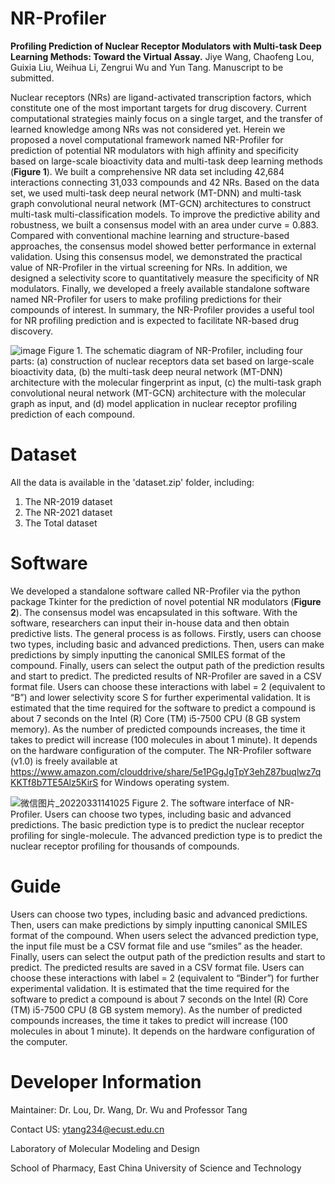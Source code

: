 # NR-Profiler
**Profiling Prediction of Nuclear Receptor Modulators with Multi-task Deep Learning Methods: Toward the Virtual Assay.** Jiye Wang, Chaofeng Lou, Guixia Liu, Weihua Li, Zengrui Wu and Yun Tang. Manuscript to be submitted.

Nuclear receptors (NRs) are ligand-activated transcription factors, which constitute one of the most important targets for drug discovery. Current computational strategies mainly focus on a single target, and the transfer of learned knowledge among NRs was not considered yet. Herein we proposed a novel computational framework named NR-Profiler for prediction of potential NR modulators with high affinity and specificity based on large-scale bioactivity data and multi-task deep learning methods (**Figure 1**). We built a comprehensive NR data set including 42,684 interactions connecting 31,033 compounds and 42 NRs. Based on the data set, we used multi-task deep neural network (MT-DNN) and multi-task graph convolutional neural network (MT-GCN) architectures to construct multi-task multi-classification models. To improve the predictive ability and robustness, we built a consensus model with an area under curve = 0.883. Compared with conventional machine learning and structure-based approaches, the consensus model showed better performance in external validation. Using this consensus model, we demonstrated the practical value of NR-Profiler in the virtual screening for NRs. In addition, we designed a selectivity score to quantitatively measure the specificity of NR modulators. Finally, we developed a freely available standalone software named NR-Profiler for users to make profiling predictions for their compounds of interest. In summary, the NR-Profiler provides a useful tool for NR profiling prediction and is expected to facilitate NR-based drug discovery.

![image](https://user-images.githubusercontent.com/46025194/162141151-f9447b54-9fd5-453f-98cc-d1e21e4a9e03.png)
Figure 1. The schematic diagram of NR-Profiler, including four parts: (a) construction of nuclear receptors data set based on large-scale bioactivity data, (b) the multi-task deep neural network (MT-DNN) architecture with the molecular fingerprint as input, (c) the multi-task graph convolutional neural network (MT-GCN) architecture with the molecular graph as input, and (d) model application in nuclear receptor profiling prediction of each compound.

# Dataset
All the data is available in the 'dataset.zip' folder, including:
1. The NR-2019 dataset
2. The NR-2021 dataset
3. The Total dataset

# Software
We developed a standalone software called NR-Profiler via the python package Tkinter for the prediction of novel potential NR modulators (**Figure 2**). The consensus model was encapsulated in this software. With the software, researchers can input their in-house data and then obtain predictive lists. The general process is as follows. Firstly, users can choose two types, including basic and advanced predictions. Then, users can make predictions by simply inputting the canonical SMILES format of the compound. Finally, users can select the output path of the prediction results and start to predict. The predicted results of NR-Profiler are saved in a CSV format file. Users can choose these interactions with label = 2 (equivalent to “B”) and lower selectivity score S for further experimental validation. It is estimated that the time required for the software to predict a compound is about 7 seconds on the Intel (R) Core (TM) i5-7500 CPU (8 GB system memory). As the number of predicted compounds increases, the time it takes to predict will increase (100 molecules in about 1 minute). It depends on the hardware configuration of the computer. The NR-Profiler software (v1.0) is freely available at https://www.amazon.com/clouddrive/share/5e1PGgJgTpY3ehZ87buqlwz7qKKTf8b7TE5Alz5KirS for Windows operating system.

![微信图片_20220331141025](https://user-images.githubusercontent.com/46025194/162142469-8d79ac65-2ad2-46dc-90ad-c82c0d4550c1.png)
Figure 2. The software interface of NR-Profiler. Users can choose two types, including basic and advanced predictions. The basic prediction type is to predict the nuclear receptor profiling for single-molecule. The advanced prediction type is to predict the nuclear receptor profiling for thousands of compounds.

# Guide
Users can choose two types, including basic and advanced predictions. Then, users can make predictions by simply inputting canonical SMILES format of the compound. When users select the advanced prediction type, the input file must be a CSV format file and use “smiles” as the header. Finally, users can select the output path of the prediction results and start to predict. The predicted results are saved in a CSV format file. Users can choose these interactions with label = 2 (equivalent to “Binder”) for further experimental validation. It is estimated that the time required for the software to predict a compound is about 7 seconds on the Intel (R) Core (TM) i5-7500 CPU (8 GB system memory). As the number of predicted compounds increases, the time it takes to predict will increase (100 molecules in about 1 minute). It depends on the hardware configuration of the computer.

# Developer Information
Maintainer: Dr. Lou, Dr. Wang, Dr. Wu and Professor Tang

Contact US: ytang234@ecust.edu.cn

Laboratory of Molecular Modeling and Design

School of Pharmacy, East China University of Science and Technology
